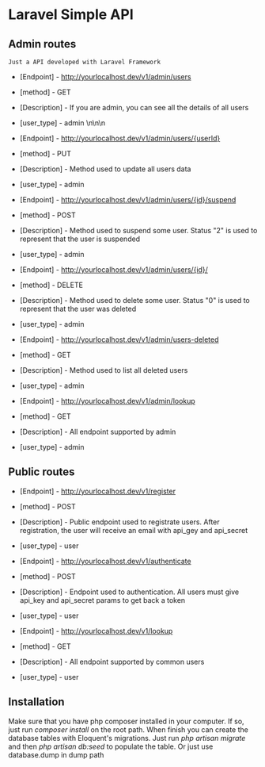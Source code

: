 # Laravel Simple API


## Admin routes
    Just a API developed with Laravel Framework


* [Endpoint]  -   http://yourlocalhost.dev/v1/admin/users
* [method] - GET
* [Description] - If you are admin, you can see all the details of all users<br>
* [user_type] -  admin
\n\n\n

* [Endpoint]  -   http://yourlocalhost.dev/v1/admin/users/{userId}
* [method] - PUT
* [Description] - Method used to update all users data<br>
* [user_type] -  admin


* [Endpoint]  -   http://yourlocalhost.dev/v1/admin/users/{id}/suspend
* [method] - POST
* [Description] - Method used to suspend some user. Status "2" is used to represent that the user is suspended<br>
* [user_type] -  admin


* [Endpoint]  -   http://yourlocalhost.dev/v1/admin/users/{id}/
* [method] - DELETE
* [Description] - Method used to delete  some user. Status "0" is used to represent that the user was deleted<br>
* [user_type] -  admin


* [Endpoint]  -   http://yourlocalhost.dev/v1/admin/users-deleted
* [method] - GET
* [Description] - Method used to list all deleted users
* [user_type] -  admin


* [Endpoint]  -   http://yourlocalhost.dev/v1/admin/lookup
* [method] - GET
* [Description] - All endpoint supported by admin
* [user_type] -  admin


## Public routes

* [Endpoint]  -   http://yourlocalhost.dev/v1/register
* [method] - POST
* [Description] - Public endpoint used to registrate users.  After registration, the user will receive an email with api_gey and api_secret
* [user_type] -  user


* [Endpoint]  -   http://yourlocalhost.dev/v1/authenticate
* [method] - POST
* [Description] - Endpoint used to authentication. All users must give api_key and api_secret params to get back a token
* [user_type] -  user


* [Endpoint]  -   http://yourlocalhost.dev/v1/lookup
* [method] - GET
* [Description] - All endpoint supported by common users
* [user_type] -  user


## Installation

Make sure that you have php composer installed in your computer. If so, just run _composer install_ on the root path. When finish you can create the database tables with Eloquent's migrations. Just run _php artisan migrate_ and then _php artisan db:seed_ to populate the table. Or just use database.dump in dump path



